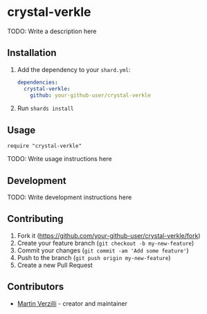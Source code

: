 # crystal-verkle

TODO: Write a description here

## Installation

1. Add the dependency to your `shard.yml`:

   ```yaml
   dependencies:
     crystal-verkle:
       github: your-github-user/crystal-verkle
   ```

2. Run `shards install`

## Usage

```crystal
require "crystal-verkle"
```

TODO: Write usage instructions here

## Development

TODO: Write development instructions here

## Contributing

1. Fork it (<https://github.com/your-github-user/crystal-verkle/fork>)
2. Create your feature branch (`git checkout -b my-new-feature`)
3. Commit your changes (`git commit -am 'Add some feature'`)
4. Push to the branch (`git push origin my-new-feature`)
5. Create a new Pull Request

## Contributors

- [Martin Verzilli](https://github.com/your-github-user) - creator and maintainer
